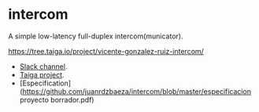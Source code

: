 # intercom

A simple low-latency full-duplex intercom(municator).

https://tree.taiga.io/project/vicente-gonzalez-ruiz-intercom/

* [Slack channel](https://tec-multimedia-ual.slack.com/messages/intercom/).
* [Taiga project](https://tree.taiga.io/project/vicente-gonzalez-ruiz-intercom/).
* [Especification](https://github.com/juanrdzbaeza/intercom/blob/master/especificacion proyecto borrador.pdf)